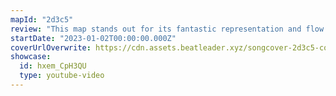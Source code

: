 ```yaml
---
mapId: "2d3c5"
review: "This map stands out for its fantastic representation and flow. The top two ex+ diffs are both challenging while still being intuitive and interesting and the lower diffs are accessible for most players while still maintaining the fun factor and quality."
startDate: "2023-01-02T00:00:00.000Z"
coverUrlOverwrite: https://cdn.assets.beatleader.xyz/songcover-2d3c5-cover.jpg
showcase:
  id: hxem_CpH3QU
  type: youtube-video
---
```

